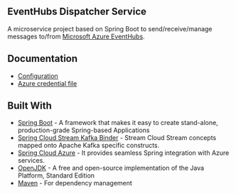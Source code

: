EventHubs Dispatcher Service
----
A microservice project based on Spring Boot to send/receive/manage messages to/from [Microsoft Azure EventHubs](https://azure.microsoft.com/en-us/services/event-hubs/).

## Documentation

* [Configuration](CONFIGURATION.md)
* [Azure credential file](AZURE.md)

## Built With
* [Spring Boot](https://spring.io/projects/spring-boot) - A framework that makes it easy to create stand-alone, production-grade Spring-based Applications
* [Spring Cloud Stream Kafka Binder](https://cloud.spring.io/spring-cloud-stream-binder-kafka/spring-cloud-stream-binder-kafka.html) - Stream Cloud Stream concepts mapped onto Apache Kafka specific constructs.
* [Spring Cloud Azure](https://github.com/microsoft/spring-cloud-azure) -  It provides seamless Spring integration with Azure services.
* [OpenJDK](https://openjdk.java.net/) - A free and open-source implementation of the Java Platform, Standard Edition
* [Maven](https://maven.apache.org/) - For dependency management

